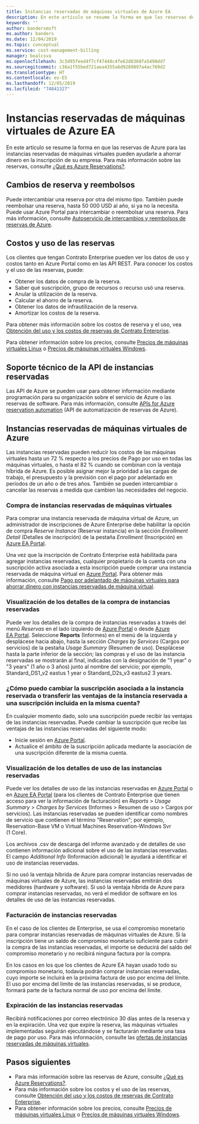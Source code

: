 ```yaml
---
title: Instancias reservadas de máquinas virtuales de Azure EA
description: En este artículo se resume la forma en que las reservas de Azure para las instancias reservadas de máquinas virtuales pueden ayudarle a ahorrar dinero en la inscripción de su empresa.
keywords: ''
author: bandersmsft
ms.author: banders
ms.date: 12/04/2019
ms.topic: conceptual
ms.service: cost-management-billing
manager: boalcsva
ms.openlocfilehash: 3c3d95feed4f7cf47448c4fe62d8368fa5498dd7
ms.sourcegitcommit: c38a1f55bed721aea4355a6d9289897a4ac769d2
ms.translationtype: HT
ms.contentlocale: es-ES
ms.lasthandoff: 12/05/2019
ms.locfileid: "74841327"
---
```

# <a name="azure-ea-vm-reserved-instances"></a>Instancias reservadas de máquinas virtuales de Azure EA

En este artículo se resume la forma en que las reservas de Azure para las instancias reservadas de máquinas virtuales pueden ayudarle a ahorrar dinero en la inscripción de su empresa. Para más información sobre las reservas, consulte [¿Qué es Azure Reservations?](billing-save-compute-costs-reservations.md).

## <a name="reservation-exchanges-and-refunds"></a>Cambios de reserva y reembolsos

Puede intercambiar una reserva por otra del mismo tipo. También puede reembolsar una reserva, hasta 50 000 USD al año, si ya no la necesita. Puede usar Azure Portal para intercambiar o reembolsar una reserva. Para más información, consulte [Autoservicio de intercambios y reembolsos de reservas de Azure](billing-azure-reservations-self-service-exchange-and-refund.md).

## <a name="reservation-costs-and-usage"></a>Costos y uso de las reservas

Los clientes que tengan Contrato Enterprise pueden ver los datos de uso y costos tanto en Azure Portal como en las API REST. Para conocer los costos y el uso de las reservas, puede:

- Obtener los datos de compra de la reserva.
- Saber qué suscripción, grupo de recursos o recurso usó una reserva.
- Anular la utilización de la reserva.
- Calcular el ahorro de la reserva.
- Obtener los datos de infrautilización de la reserva.
- Amortizar los costos de la reserva.

Para obtener más información sobre los costos de reserva y el uso, vea [Obtención del uso y los costos de reservas de Contrato Enterprise](billing-understand-reserved-instance-usage-ea.md).

Para obtener información sobre los precios, consulte [Precios de máquinas virtuales Linux](https://azure.microsoft.com/pricing/details/virtual-machines/linux/) o [Precios de máquinas virtuales Windows](https://azure.microsoft.com/pricing/details/virtual-machines/windows/).

## <a name="reserved-instances-api-support"></a>Soporte técnico de la API de instancias reservadas

Las API de Azure se pueden usar para obtener información mediante programación para su organización sobre el servicio de Azure o las reservas de software. Para más información, consulte [APIs for Azure reservation automation](billing-reservation-apis.md) (API de automatización de reservas de Azure).

## <a name="azure-reserved-virtual-machine-instances"></a>Instancias reservadas de máquinas virtuales de Azure

Las instancias reservadas pueden reducir los costos de las máquinas virtuales hasta un 72 % respecto a los precios de Pago por uso en todas las máquinas virtuales, o hasta el 82 % cuando se combinan con la ventaja híbrida de Azure. Es posible asignar mejor la prioridad a las cargas de trabajo, el presupuesto y la previsión con el pago por adelantado en períodos de un año o de tres años. También se pueden intercambiar o cancelar las reservas a medida que cambien las necesidades del negocio.

### <a name="how-to-buy-reserved-virtual-machine-instances"></a>Compra de instancias reservadas de máquinas virtuales

Para comprar una instancia reservada de máquina virtual de Azure, un administrador de inscripciones de Azure Enterprise debe habilitar la opción de compra _Reserve Instance_ (Reservar instancia) en la sección _Enrollment Detail_ (Detalles de inscripción) de la pestaña _Enrollment_ (Inscripción) en [Azure EA Portal](https://ea.azure.com/).

Una vez que la inscripción de Contrato Enterprise está habilitada para agregar instancias reservadas, cualquier propietario de la cuenta con una suscripción activa asociada a esta inscripción puede comprar una instancia reservada de máquina virtual en [Azure Portal](https://aka.ms/reservations). Para obtener más información, consulte [Pago por adelantado de máquinas virtuales para ahorrar dinero con instancias reservadas de máquina virtual](https://go.microsoft.com/fwlink/?linkid=861721).

### <a name="how-to-view-reserved-instance-purchase-details"></a>Visualización de los detalles de la compra de instancias reservadas

Puede ver los detalles de la compra de instancias reservadas a través del menú _Reservas_ en el lado izquierdo de [Azure Portal](https://aka.ms/reservations) o desde [Azure EA Portal](https://ea.azure.com/). Seleccione **Reports** (Informes) en el menú de la izquierda y desplácese hacia abajo, hasta la sección _Charges by Services_ (Cargos por servicios) de la pestaña _Usage Summary_ (Resumen de uso). Desplácese hasta la parte inferior de la sección; las compras y el uso de las instancia reservadas se mostrarán al final, indicadas con la designación de "1 year" o "3 years" (1 año o 3 años) junto al nombre del servicio; por ejemplo, Standard_DS1_v2 eastus 1 year o Standard_D2s_v3 eastus2 3 years.

### <a name="how-can-i-change-the-subscription-associated-with-reserved-instance-or-transfer-my-reserved-instance-benefits-to-a-subscription-under-the-same-account"></a>¿Cómo puedo cambiar la suscripción asociada a la instancia reservada o transferir las ventajas de la instancia reservada a una suscripción incluida en la misma cuenta?

En cualquier momento dado, solo una suscripción puede recibir las ventajas de las instancias reservadas. Puede cambiar la suscripción que recibe las ventajas de las instancias reservadas del siguiente modo:

- Inicie sesión en [Azure Portal](https://aka.ms/reservations).
- Actualice el ámbito de la suscripción aplicada mediante la asociación de una suscripción diferente de la misma cuenta.

### <a name="how-to-view-reserved-instance-usage-details"></a>Visualización de los detalles de uso de las instancias reservadas

Puede ver los detalles de uso de las instancias reservadas en [Azure Portal](https://aka.ms/reservations) o en [Azure EA Portal](https://ea.azure.com/) (para los clientes de Contrato Enterprise que tienen acceso para ver la información de facturación) en _Reports_ > _Usage Summary_ > _Charges by Services_ (Informes > Resumen de uso > Cargos por servicios). Las instancias reservadas se pueden identificar como nombres de servicio que contienen el término "Reservation"; por ejemplo, Reservation-Base VM o Virtual Machines Reservation-Windows Svr (1 Core).

Los archivos .csv de descarga del informe avanzado y de detalles de uso contienen información adicional sobre el uso de las instancias reservadas. El campo _Additional Info_ (Información adicional) le ayudará a identificar el uso de instancias reservadas.

Si no usó la ventaja híbrida de Azure para comprar instancias reservadas de máquinas virtuales de Azure, las instancias reservadas emitirán dos medidores (hardware y software). Si usó la ventaja híbrida de Azure para comprar instancias reservadas, no verá el medidor de software en los detalles de uso de las instancias reservadas.

### <a name="reserved-instance-billing"></a>Facturación de instancias reservadas

En el caso de los clientes de Enterprise, se usa el compromiso monetario para comprar instancias reservadas de máquinas virtuales de Azure. Si la inscripción tiene un saldo de compromiso monetario suficiente para cubrir la compra de las instancias reservadas, el importe se deducirá del saldo del compromiso monetario y no recibirá ninguna factura por la compra.

En los casos en los que los clientes de Azure EA hayan usado todo su compromiso monetario, todavía podrán comprar instancias reservadas, cuyo importe se incluirá en la próxima factura de uso por encima del límite. El uso por encima del límite de las instancias reservadas, si se produce, formará parte de la factura normal de uso por encima del límite.

### <a name="reserved-instance-expiration"></a>Expiración de las instancias reservadas

Recibirá notificaciones por correo electrónico 30 días antes de la reserva y en la expiración. Una vez que expire la reserva, las máquinas virtuales implementadas seguirán ejecutándose y se facturarán mediante una tasa de pago por uso. Para más información, consulte las [ofertas de instancias reservadas de máquinas virtuales](https://azure.microsoft.com/pricing/reserved-vm-instances/).

## <a name="next-steps"></a>Pasos siguientes
- Para más información sobre las reservas de Azure, consulte [¿Qué es Azure Reservations?](billing-save-compute-costs-reservations.md).
- Para más información sobre los costos y el uso de las reservas, consulte [Obtención del uso y los costos de reservas de Contrato Enterprise](billing-understand-reserved-instance-usage-ea.md).
- Para obtener información sobre los precios, consulte [Precios de máquinas virtuales Linux](https://azure.microsoft.com/pricing/details/virtual-machines/linux/) o [Precios de máquinas virtuales Windows](https://azure.microsoft.com/pricing/details/virtual-machines/windows/).
